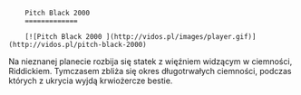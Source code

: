 
        Pitch Black 2000 
        =============
        
        [![Pitch Black 2000 ](http://vidos.pl/images/player.gif)](http://vidos.pl/pitch-black-2000)
        
        
 Na nieznanej planecie rozbija się statek z więźniem widzącym w ciemności, Riddickiem. Tymczasem zbliża się okres długotrwałych ciemności, podczas których z ukrycia wyjdą krwiożercze bestie.
    